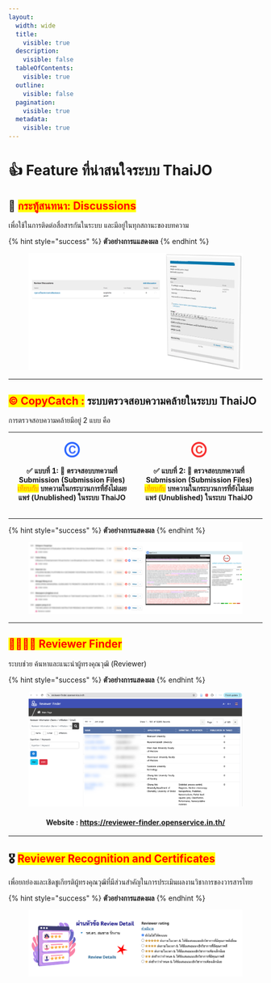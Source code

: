 ```yaml
---
layout:
  width: wide
  title:
    visible: true
  description:
    visible: false
  tableOfContents:
    visible: true
  outline:
    visible: false
  pagination:
    visible: true
  metadata:
    visible: true
---
```


# 👍 Feature ที่น่าสนใจระบบ ThaiJO

## 🔔 <mark style="color:red;">กระทู้สนทนา: Discussions</mark>

เพื่อใช้ในการติดต่อสื่อสารกันในระบบ และมีอยู่ในทุกสถานะของบทความ

{% hint style="success" %}
**ตัวอย่างการแแสดงผล**
{% endhint %}

<figure><img src="../.gitbook/assets/Picture1.png" alt=""><figcaption></figcaption></figure>

***

## <mark style="color:red;">©️ CopyCatch :</mark> ระบบตรวจสอบความคล้ายในระบบ ThaiJO

การตรวจสอบความคล้ายมีอยู่ 2 แบบ คือ

| <div><figure><img src="../.gitbook/assets/copycatch-1 (1).png" alt="" width="32"><figcaption></figcaption></figure></div><p><strong>✅ แบบที่ 1:</strong> 🔎 ตรวจสอบบทความที่ <strong>Submission (Submission Files)</strong> <mark style="color:orange;"><strong>เทียบกับ</strong></mark> <strong>บทความในกระบวนการที่ยังไม่เผยแพร่ (Unublished)</strong> ในระบบ ThaiJO</p> | <div><figure><img src="../.gitbook/assets/copycatch-2 (1).png" alt="" width="32"><figcaption></figcaption></figure></div><p><strong>✅ แบบที่ 2:</strong> 🔎 ตรวจสอบบทความที่ <strong>Submission (Submission Files)</strong> <mark style="color:orange;"><strong>เทียบกับ</strong></mark> <strong>บทความในกระบวนการที่ยังไม่เผยแพร่ (Unublished)</strong> ในระบบ ThaiJO</p> |
| -------------------------------------------------------------------------------------------------------------------------------------------------------------------------------------------------------------------------------------------------------------------------------------------------------------------------------------------------------------------------- | -------------------------------------------------------------------------------------------------------------------------------------------------------------------------------------------------------------------------------------------------------------------------------------------------------------------------------------------------------------------------- |

***

{% hint style="success" %}
**ตัวอย่างการแสดงผล**
{% endhint %}

<figure><img src="../.gitbook/assets/Picture2.png" alt=""><figcaption></figcaption></figure>

***

## <mark style="color:red;">👩‍💼👨‍💼 Reviewer Finder</mark>

ระบบช่วย ค้นหาและแนะนำผู้ทรงคุณวุฒิ (Reviewer)

{% hint style="success" %}
**ตัวอย่างการแสดงผล**
{% endhint %}

<div data-full-width="false"><figure><img src="../.gitbook/assets/Picture9.png" alt=""><figcaption></figcaption></figure></div>

<h4 align="center">Website : <a href="https://reviewer-finder.openservice.in.th/">https://reviewer-finder.openservice.in.th/
</a></h4>

***

## 🎖 <mark style="color:red;">Reviewer Recognition and Certificates</mark>

เพื่อยกย่องและเชิดชูเกียรติผู้ทรงคุณวุฒิที่มีส่วนสำคัญในการประเมินผลงานวิชาการของวารสารไทย

{% hint style="success" %}
**ตัวอย่างการแสดงผล**
{% endhint %}

<figure><img src="../.gitbook/assets/Picture8.png" alt=""><figcaption></figcaption></figure>
